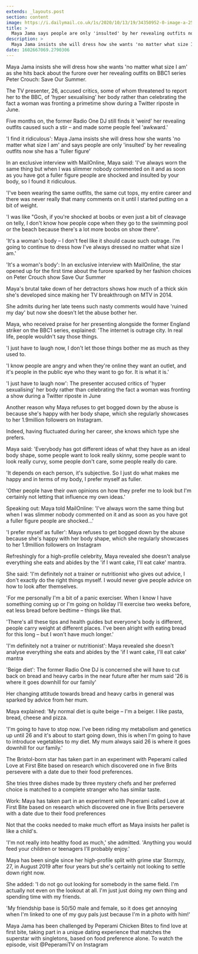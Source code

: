 ```yaml
--- 
extends: _layouts.post 
section: content 
image: https://i.dailymail.co.uk/1s/2020/10/13/19/34350952-0-image-a-25_1602613483965.jpg 
title: > 
  Maya Jama says people are only 'insulted' by her revealing outfits now she has a 'fuller figure' 
description: > 
  Maya Jama insists she will dress how she wants 'no matter what size I am' as she hits back about the furore over her revealing outfits on BBC1 series Peter Crouch: Save Our Summer.Five months on, the former Radio One DJ still finds it 'weird' her revealing outfits caused such a stir – and made some people feel 'awkward.'I'm going to continue to dress how I've always dressed no matter what size I am.'When I know I have something coming up or I'm going on holiday I'll exercise two weeks before, eat less bread before bedtime – things like that.'I'm going to have to stop now. 
date: 1602667069.2790306 
--- 
```

Maya Jama insists she will dress how she wants 'no matter what size I am' as she hits back about the furore over her revealing outfits on BBC1 series Peter Crouch: Save Our Summer.

The TV presenter, 26, accused critics, some of whom threatened to report her to the BBC, of 'hyper sexualising' her body rather than celebrating the fact a woman was fronting a primetime show during a Twitter riposte in June.

Five months on, the former Radio One DJ still finds it 'weird' her revealing outfits caused such a stir – and made some people feel 'awkward.'

'I find it ridiculous': Maya Jama insists she will dress how she wants 'no matter what size I am' and says people are only 'insulted' by her revealing outfits now she has a 'fuller figure'

In an exclusive interview with MailOnline, Maya said: 'I've always worn the same thing but when I was slimmer nobody commented on it and as soon as you have got a fuller figure people are shocked and insulted by your body, so I found it ridiculous.

'I've been wearing the same outfits, the same cut tops, my entire career and there was never really that many comments on it until I started putting on a bit of weight.

'I was like "Gosh, if you're shocked at boobs or even just a bit of cleavage on telly, I don't know how people cope when they go to the swimming pool or the beach because there's a lot more boobs on show there".

'It's a woman's body – I don't feel like it should cause such outrage. I'm going to continue to dress how I've always dressed no matter what size I am.'

'It's a woman's body': In an exclusive interview with MailOnline, the star opened up for the first time about the furore sparked by her fashion choices on Peter Crouch show Save Our Summer

Maya's brutal take down of her detractors shows how much of a thick skin she's developed since making her TV breakthrough on MTV in 2014.

She admits during her late teens such nasty comments would have 'ruined my day' but now she doesn't let the abuse bother her.

Maya, who received praise for her presenting alongside the former England striker on the BBC1 series, explained: 'The internet is outrage city. In real life, people wouldn't say those things.

'I just have to laugh now, I don't let those things bother me as much as they used to.

'I know people are angry and when they're online they want an outlet, and it's people in the public eye who they want to go for. It is what it is.'

'I just have to laugh now': The presenter accused critics of 'hyper sexualising' her body rather than celebrating the fact a woman was fronting a show during a Twitter riposte in June

Another reason why Maya refuses to get bogged down by the abuse is because she's happy with her body shape, which she regularly showcases to her 1.9million followers on Instagram.

Indeed, having fluctuated during her career, she knows which type she prefers.

Maya said: 'Everybody has got different ideas of what they have as an ideal body shape, some people want to look really skinny, some people want to look really curvy, some people don't care, some people really do care.

'It depends on each person, it's subjective. So I just do what makes me happy and in terms of my body, I prefer myself as fuller.

'Other people have their own opinions on how they prefer me to look but I'm certainly not letting that influence my own ideas.'

Speaking out: Maya told MailOnline: 'I've always worn the same thing but when I was slimmer nobody commented on it and as soon as you have got a fuller figure people are shocked...'

'I prefer myself as fuller': Maya refuses to get bogged down by the abuse because she's happy with her body shape, which she regularly showcases to her 1.9million followers on Instagram

Refreshingly for a high-profile celebrity, Maya revealed she doesn't analyse everything she eats and abides by the 'if I want cake, I'll eat cake' mantra.

She said: 'I'm definitely not a trainer or nutritionist who gives out advice, I don't exactly do the right things myself. I would never give people advice on how to look after themselves.

'For me personally I'm a bit of a panic exerciser. When I know I have something coming up or I'm going on holiday I'll exercise two weeks before, eat less bread before bedtime – things like that.

'There's all these tips and health guides but everyone's body is different, people carry weight at different places. I've been alright with eating bread for this long – but I won't have much longer.'

'I'm definitely not a trainer or nutritionist': Maya revealed she doesn't analyse everything she eats and abides by the 'if I want cake, I'll eat cake' mantra

'Beige diet': The former Radio One DJ is concerned she will have to cut back on bread and heavy carbs in the near future after her mum said '26 is where it goes downhill for our family'

Her changing attitude towards bread and heavy carbs in general was sparked by advice from her mum.

Maya explained: 'My normal diet is quite beige – I'm a beiger. I like pasta, bread, cheese and pizza.

'I'm going to have to stop now. I've been riding my metabolism and genetics up until 26 and it's about to start going down, this is when I'm going to have to introduce vegetables to my diet. My mum always said 26 is where it goes downhill for our family.'

The Bristol-born star has taken part in an experiment with Peperami called Love at First Bite based on research which discovered one in five Brits persevere with a date due to their food preferences.

She tries three dishes made by three mystery chefs and her preferred choice is matched to a complete stranger who has similar taste.

Work: Maya has taken part in an experiment with Peperami called Love at First Bite based on research which discovered one in five Brits persevere with a date due to their food preferences

Not that the cooks needed to make much effort as Maya insists her pallet is like a child's.

'I'm not really into healthy food as much,' she admitted. 'Anything you would feed your children or teenagers I'll probably enjoy.'

Maya has been single since her high-profile split with grime star Stormzy, 27, in August 2019 after four years but she's certainly not looking to settle down right now.

She added: 'I do not go out looking for somebody in the same field. I'm actually not even on the lookout at all. I'm just just doing my own thing and spending time with my friends.

'My friendship base is 50/50 male and female, so it does get annoying when I'm linked to one of my guy pals just because I'm in a photo with him!'

Maya Jama has been challenged by Peperami Chicken Bites to find love at first bite, taking part in a unique dating experience that matches the superstar with singletons, based on food preference alone. To watch the episode, visit @PeperamiTV on Instagram